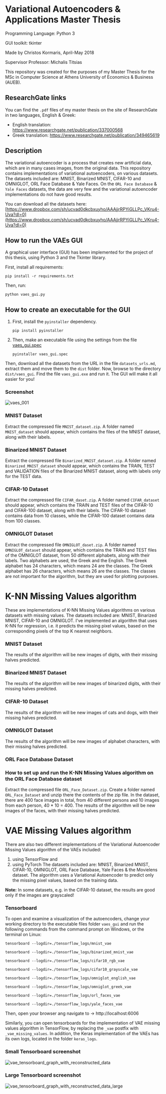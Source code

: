 # Variational Autoencoders & Applications Master Thesis #

Programming Language: Python 3

GUI toolkit: tkinter

Made by Christos Kormaris, April-May 2018

Supervisor Professor: Michalis Titsias

This repository was created for the purposes of my Master Thesis for the MSc in Computer Science at Athens University of Economics & Business (AUEB).

## ResearchGate links ##
You can find the `.pdf` files of my master thesis on the site of ResearchGate in two languages, English & Greek:
- English translation: https://www.researchgate.net/publication/337000568
- Greek translation: https://www.researchgate.net/publication/349465619


## Description ##

The variational autoencoder is a process that creates new artificial data, which are in many cases images, from the original data.
This repository contains implementations of variational autoencoders, on various datasets.
The datasets included are: MNIST, Binarized MNIST, CIFAR-10 and OMNIGLOT, ORL Face Database & Yale Faces.
On the `ORL Face Database` & `Yale Faces` datasets, the data are very few and the variational autoencoder implementations do not have good results.

You can download all the datasets here:
[https://www.dropbox.com/sh/ucvad0dkcbxuyho/AAAjjrRPYiGLLPc_VKru4-Uva?dl=0](https://www.dropbox.com/sh/ucvad0dkcbxuyho/AAAjjrRPYiGLLPc_VKru4-Uva?dl=0)


## How to run the VAEs GUI

A graphical user interface (GUI) has been implemented for the project of this thesis, using Python 3 and the Tkinter library.

First, install all requirements:
```shell
pip install -r requirements.txt
```
Then, run:
```shell
python vaes_gui.py
```

## How to create an executable for the GUI

1. First, install the `pyinstaller` dependency.
   ```shell
   pip install pyinstaller
   ```
2. Then, make an executable file using the settings from the file [vaes_gui.spec](vaes_gui.spec)
   ```shell
   pyinstaller vaes_gui.spec
   ```

Then, download all the datasets from the URL in the file `datasets_urls.md`, extract them and move them to the `dist` folder.
Now, browse to the directory `dist/vaes_gui`. Find the file `vaes_gui.exe` and run it.
The GUI will make it all easier for you!

### Screenshot

![vaes_001](/screenshots/vaes_gui/vaes_001.png)


### MNIST Dataset ###

Extract the compressed file `MNIST_dataset.zip`.
A folder named `MNIST_dataset` should appear, which contains the files of the MNIST dataset, along with their labels.

### Binarized MNIST Dataset ###

Extract the compressed file `Binarized_MNIST_dataset.zip`.
A folder named `Binarized_MNIST_dataset` should appear, which contains the TRAIN, TEST and VALIDATION files of the Binarized MNIST dataset, along with labels only for the TEST data.

### CIFAR-10 Dataset ###

Extract the compressed file `CIFAR_daset.zip`.
A folder named `CIFAR_dataset` should appear, which contains the TRAIN and TEST files of the CIFAR-10 and CIFAR-100 dataset, along with their labels. The CIFAR-10 dataset contains data from 10 classes, while the CIFAR-100 dataset contains data from 100 classes.

### OMNIGLOT Dataset ###

Extract the compressed file `OMNIGLOT_daset.zip`.
A folder named `OMNIGLOT_dataset` should appear, which contains the TRAIN and TEST files of the OMNIGLOT dataset, from 50 different alphabets, along with their labels.
Two alphabets are used, the Greek and the English.
The Greek alphabet has 24 characters, which means 24 are the classes.
The Greek alphabet has 26 characters, which means 26 are the classes.
The classes are not important for the algorithm, but they are used for plotting purposes.


# K-NN Missing Values algorithm #

These are implementations of K-NN Missing Values algorithms on various datasets with missing values.
The datasets included are: MNIST, Binarized MNIST, CIFAR-10 and OMNIGLOT.
I've implemented an algorithm that uses K-NN for regression, i.e. it predicts the missing pixel values, based on the corresponding pixels of the top K nearest neighbors.

### MNIST Dataset ###

The results of the algorithm will be new images of digits, with their missing halves predicted.

### Binarized MNIST Dataset ###

The results of the algorithm will be new images of binarized digits, with their missing halves predicted.

### CIFAR-10 Dataset ###

The results of the algorithm will be new images of cats and dogs, with their missing halves predicted.

### OMNIGLOT Dataset ###

The results of the algorithm will be new images of alphabet characters, with their missing halves predicted.

### ORL Face Database Dataset ###

### How to set up and run the K-NN Missing Values algorithm on the ORL Face Database dataset ###
Extract the compressed file `ORL_Face_Dataset.zip`.
Create a folder named `ORL_Face_Dataset` and unzip there the contents of the zip file.
In the dataset, there are 400 face images in total, from 40 different persons and 10 images from each person, 40 * 10 = 400.
The results of the algorithm will be new images of the faces, with their missing halves predicted.


# VAE Missing Values algorithm #

There are also two different implementations of the Variational Autoencoder Missing Values algorithm of the VAEs included: 
1) using TensorFlow and 
2) using PyTorch
The datasets included are: MNIST, Binarized MNIST, CIFAR-10, OMNIGLOT, ORL Face Database, Yale Faces & the Movielens dataset.
The algorithm uses a Variational Autoencoder to predict only the missing pixel values, based on the training data.

**Note:** In some datasets, e.g. in the CIFAR-10 dataset, the results are good only if the images are grayscaled!

### Tensorboard ###

To open and examine a visualization of the autoencoders, change your working directory to the executable files folder `vaes_gui`
and run the following commands from the command prompt on Windows, or the terminal on Linux:

```shell
tensorboard --logdir=./tensorflow_logs/mnist_vae
```

```shell
tensorboard --logdir=./tensorflow_logs/binarized_mnist_vae
```

```shell
tensorboard --logdir=./tensorflow_logs/cifar10_rgb_vae
```

```shell
tensorboard --logdir=./tensorflow_logs/cifar10_grayscale_vae
```

```shell
tensorboard --logdir=./tensorflow_logs/omniglot_english_vae
```

```shell
tensorboard --logdir=./tensorflow_logs/omniglot_greek_vae
```

```shell
tensorboard --logdir=./tensorflow_logs/orl_faces_vae
```

```shell
tensorboard --logdir=./tensorflow_logs/yale_faces_vae
```

Then, open your browser ang navigate to -> http://localhost:6006

Similarly, you can open tensorboards for the implementation of VAE missing values algorithm in TensorFlow, by replacing the `_vae` postfix with `_vae_missing_values`.
In addition, the Keras implementation of the VAEs has its own logs, located in the folder `keras_logs`.

### Small Tensorboard screenshot
![vae_tensorboard_graph_with_reconstructed_data](/screenshots/tensorboard/vae_tensorboard_graph_with_reconstructed_data.png)

### Large Tensorboard screenshot
![vae_tensorboard_graph_with_reconstructed_data_large](/screenshots/tensorboard/vae_tensorboard_graph_with_reconstructed_data_large.png)
